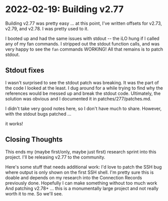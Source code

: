 # 2022-02-19: Building v2.77

Building v2.77 was pretty easy ... at this point, I've written offsets for v2.73, v2.79, and v2.78. I was pretty used to it.

I booted up and had the same issues with stdout -- the iLO hung if I called any of my fan commands. I stripped out the stdout function calls, and was very happy to see the `fan` commands WORKING! All that remains is to patch stdout.

## Stdout fixes
I wasn't surprised to see the stdout patch was breaking. It was the part of the code I looked at the least. I dug around for a while trying to find why the references would be messed up and break the stdout code. Ultimately, the solution was obvious and I documented it in patches/277/patches.md.

I didn't take very good notes here, so I don't have much to share. However, with the stdout bugs patched ...

it works!


## Closing Thoughts
This ends my (maybe first/only, maybe just first) research sprint into this project. I'll be releasing v2.77 to the community.

Here's some stuff that needs additional work:
I'd love to patch the SSH bug where output is only shown on the first SSH shell. I'm pretty sure this is doable and depends on my research into the Connection Records previously done. Hopefully I can make something without too much work
And patching v2.78+ ... this is a monumentally large project and not really worth it to me. So we'll see.
